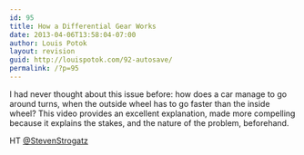 ```yaml
---
id: 95
title: How a Differential Gear Works
date: 2013-04-06T13:58:04-07:00
author: Louis Potok
layout: revision
guid: http://louispotok.com/92-autosave/
permalink: /?p=95
---
```

I had never thought about this issue before: how does a car manage to go around turns, when the outside wheel has to go faster than the inside wheel? This video provides an excellent explanation, made more compelling because it explains the stakes, and the nature of the problem, beforehand.



HT [@StevenStrogatz](https://twitter.com/stevenstrogatz)